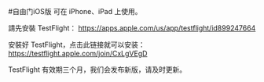 #自由门iOS版
可在 iPhone、iPad 上使用。

請先安裝 TestFlight：
https://apps.apple.com/us/app/testflight/id899247664

安裝好 TestFlight，点击此链接就可以安装：
https://testflight.apple.com/join/CxLgVEgD

TestFlight 有效期三个月，我们会发布新版，请及时更新。
